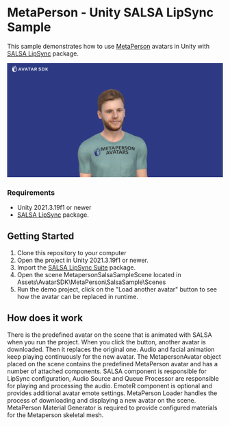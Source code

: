 # MetaPerson - Unity SALSA LipSync Sample

This sample demonstrates how to use [MetaPerson](https://metaperson.avatarsdk.com/) avatars in Unity with [SALSA LipSync](https://crazyminnowstudio.com/docs/salsa-lip-sync/modules/overview/) package.

![Sample in Unity](./Documentation/Images/unity_screen.png "SALSA Sample")

### Requirements
- Unity 2021.3.19f1 or newer
- [SALSA LipSync](https://assetstore.unity.com/packages/tools/animation/salsa-lipsync-suite-148442) package.

## Getting Started
1. Clone this repository to your computer
2. Open the project in Unity 2021.3.19f1 or newer.
3. Import the [SALSA LipSync Suite](https://assetstore.unity.com/packages/tools/animation/salsa-lipsync-suite-148442) package.
4. Open the scene MetapersonSalsaSampleScene located in Assets\AvatarSDK\MetaPerson\SalsaSample\Scenes
5. Run the demo project, click on the "Load another avatar" button to see how the avatar can be replaced in runtime.

## How does it work
There is the predefined avatar on the scene that is animated with SALSA when you run the project. When you click the button, another avatar is downloaded. Then it replaces the original one. Audio and facial animation keep playing continuously for the new avatar. The MetapersonAvatar object placed on the scene contains the predefined MetaPerson avatar and has a number of attached components. SALSA component is responsible for LipSync configuration, Audio Source and Queue Processor are responsible for playing and processing the audio. EmoteR component is optional and provides additional avatar emote settings. MetaPerson Loader handles the process of downloading and displaying a new avatar on the scene. MetaPerson Material Generator is required to provide configured materials for the Metaperson skeletal mesh.